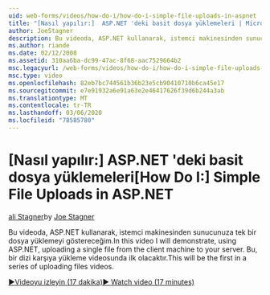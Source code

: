 ```yaml
---
uid: web-forms/videos/how-do-i/how-do-i-simple-file-uploads-in-aspnet
title: "[Nasıl yapılır:]  ASP.NET 'deki basit dosya yüklemeleri | Microsoft Docs"
author: JoeStagner
description: Bu videoda, ASP.NET kullanarak, istemci makinesinden sunucunuza tek bir dosya yüklemeyi göstereceğim. Bu, bir dizi karşıya yükleme sırasında ilk olacaktır...
ms.author: riande
ms.date: 02/12/2008
ms.assetid: 310aa6ba-dc99-47ac-8f68-aac7529664b2
msc.legacyurl: /web-forms/videos/how-do-i/how-do-i-simple-file-uploads-in-aspnet
msc.type: video
ms.openlocfilehash: 82eb7bc744561b36b23e5cb90410710b6ca45e17
ms.sourcegitcommit: e7e91932a6e91a63e2e46417626f39d6b244a3ab
ms.translationtype: MT
ms.contentlocale: tr-TR
ms.lasthandoff: 03/06/2020
ms.locfileid: "78585780"
---
```

# <a name="how-do-i--simple-file-uploads-in-aspnet"></a><span data-ttu-id="02d95-104">[Nasıl yapılır:]  ASP.NET 'deki basit dosya yüklemeleri</span><span class="sxs-lookup"><span data-stu-id="02d95-104">[How Do I:]  Simple File Uploads in ASP.NET</span></span>

<span data-ttu-id="02d95-105">[ali Stagner](https://github.com/JoeStagner)</span><span class="sxs-lookup"><span data-stu-id="02d95-105">by [Joe Stagner](https://github.com/JoeStagner)</span></span>

<span data-ttu-id="02d95-106">Bu videoda, ASP.NET kullanarak, istemci makinesinden sunucunuza tek bir dosya yüklemeyi göstereceğim.</span><span class="sxs-lookup"><span data-stu-id="02d95-106">In this video I will demonstrate, using ASP.NET, uploading a single file from the client machine to your server.</span></span> <span data-ttu-id="02d95-107">Bu, bir dizi karşıya yükleme videosunda ilk olacaktır.</span><span class="sxs-lookup"><span data-stu-id="02d95-107">This will be the first in a series of uploading files videos.</span></span>

[<span data-ttu-id="02d95-108">&#9654;Videoyu izleyin (17 dakika)</span><span class="sxs-lookup"><span data-stu-id="02d95-108">&#9654; Watch video (17 minutes)</span></span>](https://channel9.msdn.com/Blogs/ASP-NET-Site-Videos/how-do-i-simple-file-uploads-in-aspnet)
